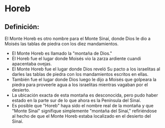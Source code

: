 # Horeb

## Definición: 

El Monte Horeb es otro nombre para el Monte Sinaí, donde Dios le dio a Moisés las tablas de piedra con los
diez mandamientos.

* El Monte Horeb es llamado la "montaña de Dios."
* El Horeb fue el lugar donde Moisés vio la zarza ardiente cuandi apacentaba ovejas.
* El Monte Horeb fue el lugar donde Dios reveló Su pacto a los israelitas al darles las tablas de piedra con los mandamientos escritos en ellas.
* También fue el lugar donde Dios luego le dijo a Moisés que golpeara la piedra para proveerle agua a los israelitas mientras vagaban por el desierto.
* La ubicación exacta de esta montaña es desconocida, pero pudo haber estado en la parte sur de lo que ahora es la Península del Sinaí.
* Es posible que "Horeb" haya sido el nombre real de la montaña y que "Monte Sinaí" signifique simplemente "montaña del Sinaí," refiriéndose al hecho de que el Monte Horeb estaba localizado en el desierto del Sinaí.

